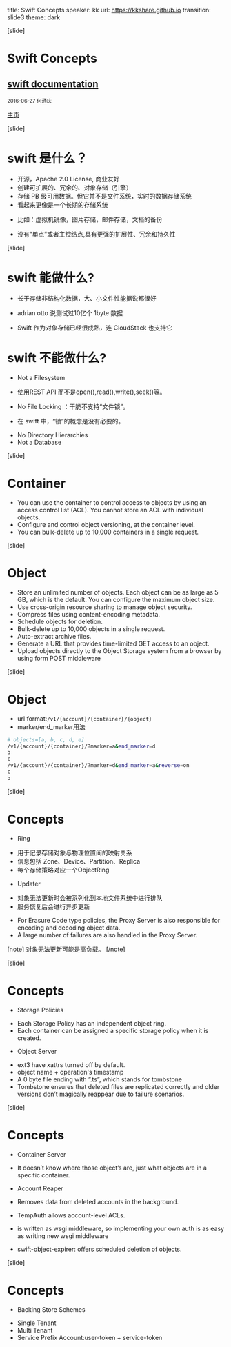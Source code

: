 title: Swift Concepts
speaker: kk
url: https://kkshare.github.io
transition: slide3
theme: dark

[slide]

# Swift Concepts
## [swift documentation](http://docs.openstack.org/developer/swift/index.html)
<small>2016-06-27 何通庆</small>

[主页](https://kkshare.github.io)

[slide]
# swift 是什么？
- 开源，Apache 2.0 License, 商业友好
- 创建可扩展的、冗余的、对象存储（引擎） 
- 存储 PB 级可用数据。但它并不是文件系统，实时的数据存储系统
- 看起来更像是一个长期的存储系统
 * 比如：虚拟机镜像，图片存储，邮件存储，文档的备份
- 没有“单点”或者主控结点,具有更强的扩展性、冗余和持久性

[slide]
# swift 能做什么?
- 长于存储非结构化数据，大、小文件性能据说都很好
 * adrian otto 说测试过10亿个 1byte 数据
- Swift 作为对象存储已经很成熟，连 CloudStack 也支持它

# swift 不能做什么?
- Not a Filesystem
 * 使用REST API 而不是open(),read(),write(),seek()等。
- No File Locking ：干脆不支持“文件锁”。
 * 在 swift 中，“锁”的概念是没有必要的。
- No Directory Hierarchies
- Not a Database

[slide]
# Container
- You can use the container to control access to objects by using an access control
  list (ACL). You cannot store an ACL with individual objects.
- Configure and control object versioning, at the container level.
- You can bulk-delete up to 10,000 containers in a single request.

[slide]
# Object
- Store an unlimited number of objects. Each object can be as large as 5 GB, which is the
  default. You can configure the maximum object size.
- Use cross-origin resource sharing to manage object security.
- Compress files using content-encoding metadata.
- Schedule objects for deletion.
- Bulk-delete up to 10,000 objects in a single request.
- Auto-extract archive files.
- Generate a URL that provides time-limited GET access to an object.
- Upload objects directly to the Object Storage system from a browser by using form POST
  middleware

[slide]
# Object
- url format:`/v1/{account}/{container}/{object}`
- marker/end\_marker用法
```bash
# objects=[a, b, c, d, e]
/v1/{account}/{container}/?marker=a&end_marker=d
b
c
/v1/{account}/{container}/?marker=d&end_marker=a&reverse=on
c
b
``` 

[slide]
# Concepts
- Ring
 * 用于记录存储对象与物理位置间的映射关系
 * 信息包括 Zone、Device、Partition、Replica
 * 每个存储策略对应一个ObjectRing
- Updater
 * 对象无法更新时会被系列化到本地文件系统中进行排队
 * 服务恢复后会进行异步更新
- For Erasure Code type policies, the Proxy Server is also responsible for encoding and
  decoding object data.
- A large number of failures are also handled in the Proxy Server.

[note]
对象无法更新可能是高负载。
[/note]

[slide]
# Concepts
- Storage Policies
 * Each Storage Policy has an independent object ring.
 * Each container can be assigned a specific storage policy when it is created.
- Object Server
 * ext3 have xattrs turned off by default.
 * object name + operation's timestamp
 * A 0 byte file ending with ”.ts”, which stands for tombstone
 * Tombstone ensures that deleted files are replicated correctly and older versions don’t
   magically reappear due to failure scenarios.

[slide]
# Concepts
- Container Server
 * It doesn’t know where those object’s are, just what objects are in a specific
   container. 
- Account Reaper
 * Removes data from deleted accounts in the background.
- TempAuth allows account-level ACLs.
 * is written as wsgi middleware, so implementing your own auth is as easy as writing new
   wsgi middleware
- swift-object-expirer: offers scheduled deletion of objects.

[slide]
# Concepts
- Backing Store Schemes
 * Single Tenant
 * Multi Tenant
 * Service Prefix Account:user-token + service-token

